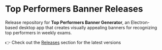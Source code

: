 # Top Performers Banner Releases

Release repository for **Top Performers Banner Generator**, an Electron-based desktop app that creates visually appealing banners for recognizing top performers in weekly exams.

👉 Check out the [Releases](https://github.com/hosseinskia/top-performers-banner-releases/releases) section for the latest versions
